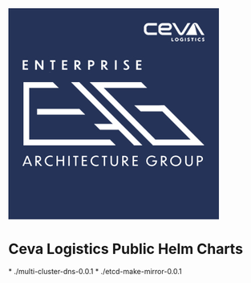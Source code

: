 <html>
<img src='./CEVA_EAG_logo.jpg'/> 
<h1>Ceva Logistics Public Helm Charts</h1>
</html>
 * ./multi-cluster-dns-0.0.1
 * ./etcd-make-mirror-0.0.1
